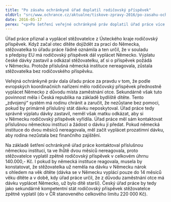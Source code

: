 ```yaml
---
title: "Po zásahu ochránkyně úřad doplatil rodičovský příspěvek"
oldUrl: "src/www.ochrance.cz/aktualne/tiskove-zpravy-2016/po-zasahu-ochrankyne-urad-doplatil-rodicovsky-prispevek"
date: 2016-05-17
perex: "<p>Po šetření veřejné ochránkyně práv doplatil úřad práce více než 140 000 Kč rodičovského příspěvku, na který měla matka nárok, přestože otec dítěte pracoval v zahraničí. Úřad práce tak napravil svou nečinnost, v jejímž důsledku matka po velkou část rodičovské dovolené nedostávala žádné peníze. Případ podle ochránkyně ilustruje, že problematika vyplácení dávek v případě přeshraničních pracovníků není jednoduchá s ohledem na nezbytnou komunikaci se zahraničními institucemi a také pracovníci úřadu práce si ji dosud ne zcela osvojili.</p>"
---
```


<!-- imported from the old website -->

<p>Úřad práce přiznal a vyplácel stěžovatelce z Ústeckého kraje rodičovský příspěvek. Když začal otec dítěte dojíždět za prací do Německa, stěžovatelka to úřadu práce řádně oznámila a ten určil, že v souladu s předpisy EU má rodičovský příspěvek dál vyplácet Německo. Výplatu české dávky zastavil a odkázal stěžovatelku, ať si o příspěvek požádá v Německu. Protože příslušná německá instituce nereagovala, zůstala stěžovatelka bez rodičovského příspěvku.</p> <p>Veřejná ochránkyně práv dala úřadu práce za pravdu v tom, že podle evropských koordinačních nařízení mělo rodičovský příspěvek přednostně vyplácet Německo z důvodu místa zaměstnání otce. Sekundárně však tuto povinnost měla i Česká republika na základě bydliště dítěte. Tento „zdvojený“ systém má rodinu chránit a zaručit, že nezůstane bez pomoci, pokud by primárně příslušný stát dávku neposkytoval. Úřad práce tedy správně výplatu dávky zastavil, neměl však matku odkázat, aby si v Německu rodičovský příspěvek vyřídila. Úřad práce měl sám kontaktovat příslušnou německou instituci a žádost o dávku jí předat. Pokud německá instituce do dvou měsíců nereagovala, měl začít vyplácet prozatímní dávku, aby rodina nezůstala bez finančního zajištění. </p><p> Na základě šetření ochránkyně úřad práce kontaktoval příslušnou německou instituci, ta ve lhůtě dvou měsíců nereagovala, proto stěžovatelce vyplatil zpětně rodičovský příspěvek v celkovém úhrnu 140.000,- Kč. I pokud by německá instituce reagovala, musela by konstatovat, že stěžovatelka už neměla na dávku v Německu nárok s ohledem na věk dítěte (dávka se v Německu vyplácí pouze do 14 měsíců věku dítěte a v době, kdy úřad práce určil, že z důvodu zaměstnání otce má dávku vyplácet Německo, už bylo dítě starší). Český úřad práce by tedy jako sekundárně kompetentní stát rodičovský příspěvek stěžovatelce zpětně vyplatil (do v ČR stanoveného celkového limitu 220 000 Kč).</p>
